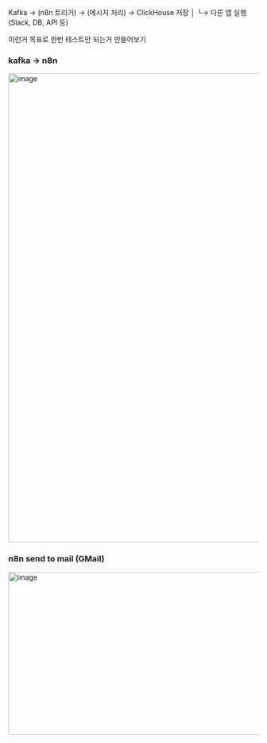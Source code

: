 Kafka → (n8n 트리거) → (메시지 처리) → ClickHouse 저장
                            │
                            └→ 다른 앱 실행 (Slack, DB, API 등)


이런거 목표로 한번 테스트만 되는거 만들어보기


### kafka -> n8n
<img width="1755" height="942" alt="image" src="https://github.com/user-attachments/assets/dbe155ef-5043-4e33-9e13-653cace84064" />


### n8n send to mail (GMail)
<img width="844" height="327" alt="image" src="https://github.com/user-attachments/assets/47b12c65-8511-4510-94ae-a5c88a47476d" />
